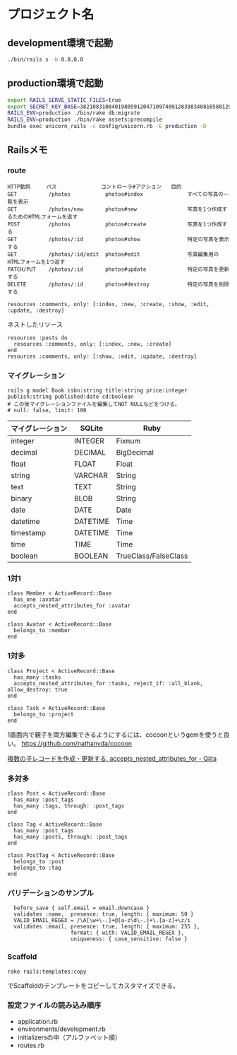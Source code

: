# プロジェクト名

## development環境で起動

```bash
./bin/rails s -b 0.0.0.0
```

## production環境で起動


```bash
export RAILS_SERVE_STATIC_FILES=true
export SECRET_KEY_BASE=3821083108401980591204710974091283983408105801298301928312985012509710294712ab
RAILS_ENV=production ./bin/rake db:migrate
RAILS_ENV=production ./bin/rake assets:precompile
bundle exec unicorn_rails -c config/unicorn.rb -E production -D
```

## Railsメモ

### route

```
HTTP動詞     パス              コントローラ#アクション   目的
GET          /photos           photos#index              すべての写真の一覧を表示
GET          /photos/new       photos#new                写真を1つ作成するためのHTMLフォームを返す
POST         /photos           photos#create             写真を1つ作成する
GET          /photos/:id       photos#show               特定の写真を表示する
GET          /photos/:id/edit  photos#edit               写真編集用のHTMLフォームを1つ返す
PATCH/PUT    /photos/:id       photos#update             特定の写真を更新する
DELETE       /photos/:id       photos#destroy            特定の写真を削除する
```

```
resources :comments, only: [:index, :new, :create, :show, :edit, :update, :destroy]
```

ネストしたリソース

```
resources :posts do
  resources :comments, only: [:index, :new, :create]
end 
resources :comments, only: [:show, :edit, :update, :destroy]
```

### マイグレーション

```
rails g model Book isbn:string title:string price:integer publish:string published:date cd:boolean 
# この後マイグレーションファイルを編集してNOT NULLなどをつける。
# null: false, limit: 100
```

| マイグレーション | SQLite    |Ruby                    |
|------------------|-----------|------------------------|
| integer          | INTEGER   | Fixnum                 |
| decimal          | DECIMAL   | BigDecimal             |
| float            | FLOAT     | Float                  |
| string           | VARCHAR   | String                 |
| text             | TEXT      | String                 |
| binary           | BLOB      | String                 |
| date             | DATE      | Date                   |
| datetime         | DATETIME  | Time                   |
| timestamp        | DATETIME  | Time                   |
| time             | TIME      | Time                   |
| boolean          | BOOLEAN   | TrueClass/FalseClass   |


### 1対1

```
class Member < ActiveRecord::Base
  has_one :avatar
  accepts_nested_attributes_for :avatar
end

class Avatar < ActiveRecord::Base
  belongs_to :member
end
```

### 1対多

```
class Project < ActiveRecord::Base
  has_many :tasks
  accepts_nested_attributes_for :tasks, reject_if: :all_blank, allow_destroy: true
end

class Task < ActiveRecord::Base
  belongs_to :project
end
```

1画面内で親子を両方編集できるようにするには、cocoonというgemを使うと良い。
https://github.com/nathanvda/cocoon

[複数の子レコードを作成・更新する. accepts_nested_attributes_for - Qiita](http://qiita.com/hmuronaka/items/818c421dc632e3efb7a6)



### 多対多

```
class Post < ActiveRecord::Base
  has_many :post_tags
  has_many :tags, through: :post_tags
end

class Tag < ActiveRecord::Base
  has_many :post_tags
  has_many :posts, through: :post_tags
end

class PostTag < ActiveRecord::Base
  belongs_to :post
  belongs_to :tag
end
```

### バリデーションのサンプル

```
  before_save { self.email = email.downcase }
  validates :name,  presence: true, length: { maximum: 50 }
  VALID_EMAIL_REGEX = /\A[\w+\-.]+@[a-z\d\-.]+\.[a-z]+\z/i
  validates :email, presence: true, length: { maximum: 255 },
                    format: { with: VALID_EMAIL_REGEX },
                    uniqueness: { case_sensitive: false }
```


### Scaffold

```
rake rails:templates:copy
```

でScaffoldのテンプレートをコピーしてカスタマイズできる。


### 設定ファイルの読み込み順序

- application.rb
- environments/development.rb
- initializersの中（アルファベット順）
- routes.rb
